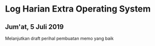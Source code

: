 # Log Harian Extra Operating System
## Jum'at, 5 Juli 2019

Melanjutkan draft perihal pembuatan memo yang baik
